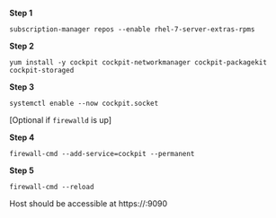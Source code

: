 **Step 1** 

```
subscription-manager repos --enable rhel-7-server-extras-rpms
```

**Step 2** 

```
yum install -y cockpit cockpit-networkmanager cockpit-packagekit cockpit-storaged
```

**Step 3**

```
systemctl enable --now cockpit.socket
```

[Optional if `firewalld` is up]

**Step 4**

```
firewall-cmd --add-service=cockpit --permanent
```

**Step 5**

```
firewall-cmd --reload
```


Host should be accessible at https://<host ip>:9090